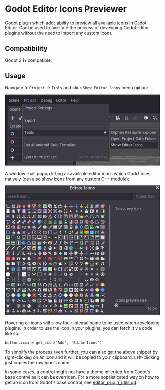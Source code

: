 # Godot Editor Icons Previewer

Godot plugin which adds ability to preview all available icons in Godot Editor.
Can be used to facilitate the process of developing Godot editor plugins without 
the need to import any custom icons.

## Compatibility

Godot 3.1+ compatible.

## Usage

Navigate to `Project` → `Tools` and click `Show Editor Icons` menu option:

![Show Editor Icons](images/show_editor_icons.png)

A window shall popup listing all available editor icons which Godot uses natively
(can also show icons from any custom C++ module):

![Editor Icons](images/editor_icons.gif)

Hovering on icons will show their internal name to be used when developing plugins.
In order to use the icon in your plugins, you can fetch it via code like so:

```gdscript
button.icon = get_icon('Add', 'EditorIcons')
```

To simplify the process even further, you can also get the above snippet by
right-clicking on an icon and it will be copied to your clipboard. Left-clicking 
just copies the raw icon's name.

In some cases, a control might not have a theme inherited from Godot's base 
control as it can be overriden. For a more sophisticated way on how to get an icon
from Godot's base control, see 
[editor_plugin_utils.gd](addons/editor_icon_previewer/editor_plugin_utils.gd).
